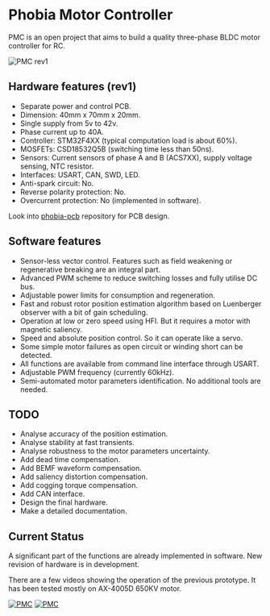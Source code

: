 # Phobia Motor Controller

PMC is an open project that aims to build a quality three-phase BLDC motor
controller for RC.

![PMC rev1](https://bitbucket.org/amaora/phobia/downloads/pmcr1.jpg)

## Hardware features (rev1)

* Separate power and control PCB.
* Dimension: 40mm x 70mm x 20mm.
* Single supply from 5v to 42v.
* Phase current up to 40A.
* Controller: STM32F4XX (typical computation load is about 60%).
* MOSFETs: CSD18532Q5B (switching time less than 50ns).
* Sensors: Current sensors of phase A and B (ACS7XX), supply voltage sensing,
  NTC resistor.
* Interfaces: USART, CAN, SWD, LED.
* Anti-spark circuit: No.
* Reverse polarity protection: No.
* Overcurrent protection: No (implemented in software).

Look into [phobia-pcb](https://bitbucket.org/amaora/phobia-pcb) repository for
PCB design.

## Software features

* Sensor-less vector control. Features such as field weakening or regenerative
  breaking are an integral part.
* Advanced PWM scheme to reduce switching losses and fully utilise DC bus.
* Adjustable power limits for consumption and regeneration.
* Fast and robust rotor position estimation algorithm based on Luenberger
  observer with a bit of gain scheduling.
* Operation at low or zero speed using HFI. But it requires a motor with
  magnetic saliency.
* Speed and absolute position control. So it can operate like a servo.
* Some simple motor failures as open circuit or winding short can be detected.
* All functions are available from command line interface through USART.
* Adjustable PWM frequency (currently 60kHz).
* Semi-automated motor parameters identification. No additional tools are needed.

## TODO

* Analyse accuracy of the position estimation.
* Analyse stability at fast transients.
* Analyse robustness to the motor parameters uncertainty.
* Add dead time compensation.
* Add BEMF waveform compensation.
* Add saliency distortion compensation.
* Add cogging torque compensation.
* Add CAN interface.
* Design the final hardware.
* Make a detailed documentation.

## Current Status

A significant part of the functions are already implemented in software. New
revision of hardware is in development.

There are a few videos showing the operation of the previous prototype. It has
been tested mostly on AX-4005D 650KV motor.

[![PMC](https://i.ytimg.com/vi/1u1OoLLYefY/1.jpg)](https://www.youtube.com/watch?v=1u1OoLLYefY)
[![PMC](https://i.ytimg.com/vi/zmCW5BRNJgU/2.jpg)](https://www.youtube.com/watch?v=zmCW5BRNJgU)


